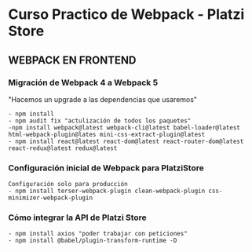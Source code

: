 # Curso Practico de Webpack - Platzi Store

## WEBPACK EN FRONTEND

### Migración de Webpack 4 a Webpack 5
"Hacemos un upgrade a las dependencias que usaremos"

    - npm install
    - npm audit fix "actulización de todos los paquetes"
    -npm install webpack@latest webpack-cli@latest babel-loader@latest html-webpack-plugin@lates mini-css-extract-plugin@latest
    - npm install react@latest react-dom@latest react-router-dom@latest react-redux@latest redux@latest

### Configuración inicial de Webpack para PlatziStore
    Configuración solo para producción
    - npm install terser-webpack-plugin clean-webpack-plugin css-minimizer-webpack-plugin 

### Cómo integrar la API de Platzi Store
    - npm install axios "poder trabajar con peticiones"
    - npm install @babel/plugin-transform-runtime -D